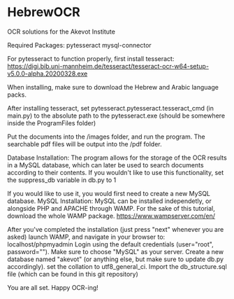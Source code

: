 # HebrewOCR
OCR solutions for the Akevot Institute

Required Packages:
pytesseract
mysql-connector

For pytesseract to function properly, first install tesseract:
https://digi.bib.uni-mannheim.de/tesseract/tesseract-ocr-w64-setup-v5.0.0-alpha.20200328.exe

When installing, make sure to download the Hebrew and Arabic language packs.

After installing tesseract, set pytesseract.pytesseract.tesseract_cmd (in main.py) to the absolute path to the pytesseract.exe (should be somewhere inside the ProgramFiles folder)

Put the documents into the /images folder, and run the program. The searchable pdf files will be output into the /pdf folder.

Database Installation:
The program allows for the storage of the OCR results in a MySQL database, which can later be used to search documents according to their contents.
If you  wouldn't like to use this functionality, set the suppress_db variable in db.py to 1

If you would like to use it, you would first need to create a new MySQL database.
MySQL Installation:
MySQL can be installed independetly, or alongside PHP and APACHE through WAMP.
For the sake of this tutorial, download the whole WAMP package.
https://www.wampserver.com/en/

After you've completed the installation (just press "next" whenever you are asked) launch WAMP, and navigate in your browser to:
localhost/phpmyadmin
Login using the default credentials (user="root", password=""). Make sure to choose "MySQL" as your server.
Create a new database named "akevot" (or anything else, but make sure to update db.py accordingly). set the collation to utf8_general_ci.
Import the db_structure.sql file (which can be found in this git repository)

You are all set. Happy OCR-ing!
